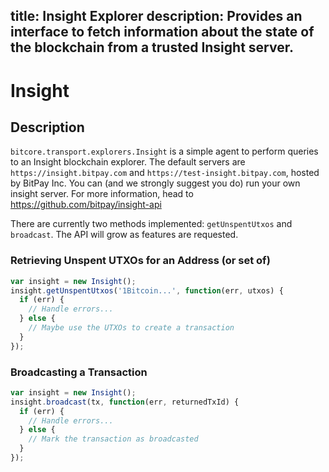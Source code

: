 title: Insight Explorer
description: Provides an interface to fetch information about the state of the blockchain from a trusted Insight server.
---
# Insight

## Description

`bitcore.transport.explorers.Insight` is a simple agent to perform queries to an Insight blockchain explorer. The default servers are `https://insight.bitpay.com` and `https://test-insight.bitpay.com`, hosted by BitPay Inc. You can (and we strongly suggest you do) run your own insight server. For more information, head to https://github.com/bitpay/insight-api

There are currently two methods implemented: `getUnspentUtxos` and `broadcast`. The API will grow as features are requested.

### Retrieving Unspent UTXOs for an Address (or set of)

```javascript
var insight = new Insight();
insight.getUnspentUtxos('1Bitcoin...', function(err, utxos) {
  if (err) {
    // Handle errors...
  } else {
    // Maybe use the UTXOs to create a transaction
  }
});
```

### Broadcasting a Transaction

```javascript
var insight = new Insight();
insight.broadcast(tx, function(err, returnedTxId) {
  if (err) {
    // Handle errors...
  } else {
    // Mark the transaction as broadcasted
  }
});
```
